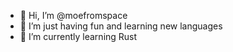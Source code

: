 - 👋 Hi, I’m @moefromspace
- 👀 I’m just having fun and learning new languages
- 🌱 I’m currently learning Rust

<!---
moefromspace/moefromspace is a ✨ special ✨ repository because its `README.md` (this file) appears on your GitHub profile.
You can click the Preview link to take a look at your changes.
--->
